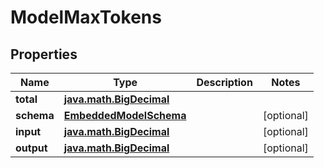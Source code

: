 
# ModelMaxTokens

## Properties
Name | Type | Description | Notes
------------ | ------------- | ------------- | -------------
**total** | [**java.math.BigDecimal**](java.math.BigDecimal) |  | 
**schema** | [**EmbeddedModelSchema**](EmbeddedModelSchema.md) |  |  [optional]
**input** | [**java.math.BigDecimal**](java.math.BigDecimal) |  |  [optional]
**output** | [**java.math.BigDecimal**](java.math.BigDecimal) |  |  [optional]



